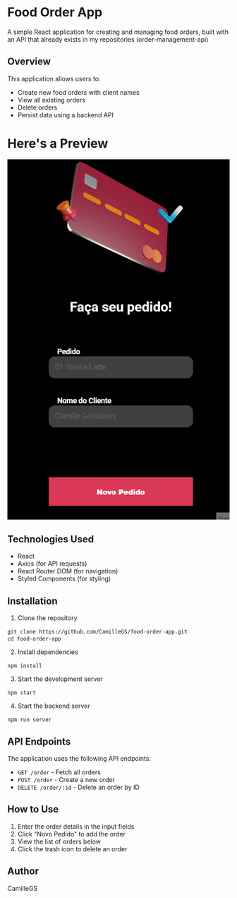 # Food Order App

A simple React application for creating and managing food orders, built with an API that already exists in my repositories (order-management-api)
## Overview

This application allows users to:
- Create new food orders with client names
- View all existing orders
- Delete orders
- Persist data using a backend API

# Here's a Preview

![Preview](./src/assets/preview.gif)

## Technologies Used

- React
- Axios (for API requests)
- React Router DOM (for navigation)
- Styled Components (for styling)

## Installation

1. Clone the repository
```
git clone https://github.com/CamilleGS/food-order-app.git
cd food-order-app
```

2. Install dependencies
```
npm install
```

3. Start the development server
```
npm start
```

4. Start the backend server
```
npm run server
```

## API Endpoints

The application uses the following API endpoints:
- `GET /order` - Fetch all orders
- `POST /order` - Create a new order
- `DELETE /order/:id` - Delete an order by ID

## How to Use

1. Enter the order details in the input fields
2. Click "Novo Pedido" to add the order
3. View the list of orders below
4. Click the trash icon to delete an order

## Author

CamilleGS

